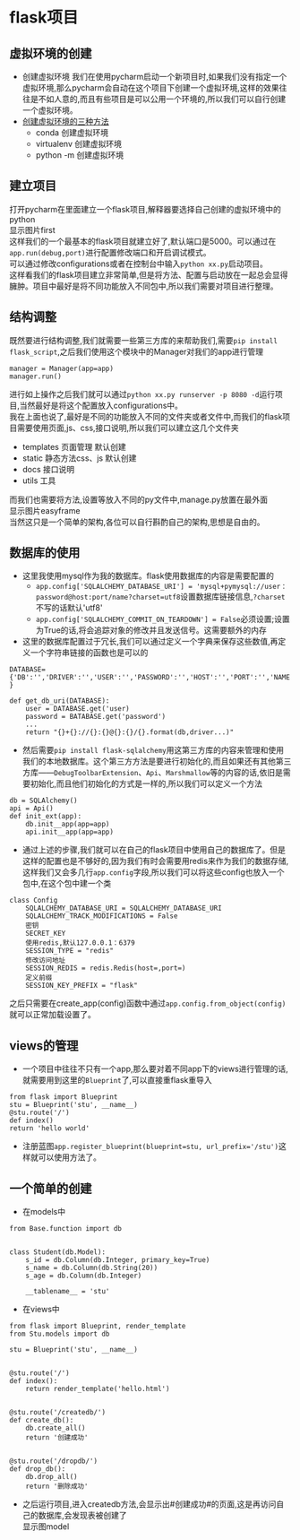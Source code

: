 # flask项目

## 虚拟环境的创建
- 创建虚拟环境
我们在使用pycharm启动一个新项目时,如果我们没有指定一个虚拟环境,那么pycharm会自动在这个项目下创建一个虚拟环境,这样的效果往往是不如人意的,而且有些项目是可以公用一个环境的,所以我们可以自行创建一个虚拟环境。
- [创建虚拟环境的三种方法](https://segmentfault.com/a/1190000005828284)
	- conda 创建虚拟环境
	- virtualenv 创建虚拟环境
	- python -m 创建虚拟环境

## 建立项目
打开pycharm在里面建立一个flask项目,解释器要选择自己创建的虚拟环境中的python  
显示图片first  
这样我们的一个最基本的flask项目就建立好了,默认端口是5000。可以通过在`app.run(debug,port)`进行配置修改端口和开启调试模式。  
可以通过修改configurations或者在控制台中输入`python xx.py`启动项目。  
这样看我们的flask项目建立非常简单,但是将方法、配置与启动放在一起总会显得臃肿。项目中最好是将不同功能放入不同包中,所以我们需要对项目进行整理。

## 结构调整  
既然要进行结构调整,我们就需要一些第三方库的来帮助我们,需要`pip install flask_script`,之后我们使用这个模块中的Manager对我们的app进行管理  
```
manager = Manager(app=app)
manager.run()
```  
进行如上操作之后我们就可以通过`python xx.py runserver -p 8080 -d`运行项目,当然最好是将这个配置放入configurations中。  
我在上面也说了,最好是不同的功能放入不同的文件夹或者文件中,而我们的flask项目需要使用页面,js、css,接口说明,所以我们可以建立这几个文件夹

- templates 页面管理 默认创建
- static 静态方法css、js 默认创建
- docs 接口说明
- utils 工具  

而我们也需要将方法,设置等放入不同的py文件中,manage.py放置在最外面  
显示图片easyframe  
当然这只是一个简单的架构,各位可以自行斟酌自己的架构,思想是自由的。

## 数据库的使用
- 这里我使用mysql作为我的数据库。flask使用数据库的内容是需要配置的  
	- `app.config['SQLALCHEMY_DATABASE_URI'] = 'mysql+pymysql://user：password@host:port/name?charset=utf8`设置数据库链接信息,`?charset`不写的话默认'utf8'
	- `app.config['SQLALCHEMY_COMMIT_ON_TEARDOWN'] = False`必须设置;设置为True的话,将会追踪对象的修改并且发送信号。这需要额外的内存
- 这里的数据库配置过于冗长,我们可以通过定义一个字典来保存这些数值,再定义一个字符串链接的函数也是可以的  
```
DATABASE={'DB':'','DRIVER':'','USER':'','PASSWORD':'','HOST':'','PORT':'','NAME':'',
}
```
```
def get_db_uri(DATABASE):  
	user = DATABASE.get('user)  
	password = BATABASE.get('password')  
	...  
	return "{}+{}://{}:{}@{}:{}/{}.format(db,driver...)"
```
- 然后需要`pip install flask-sqlalchemy`用这第三方库的内容来管理和使用我们的本地数据库。这个第三方方法是要进行初始化的,而且如果还有其他第三方库——`DebugToolbarExtension`、`Api`、`Marshmallow`等的内容的话,依旧是需要初始化,而且他们初始化的方式是一样的,所以我们可以定义一个方法  

```
db = SQLAlchemy()
api = Api()
def init_ext(app):
	db.init__app(app=app)
	api.init__app(app=app)
```

- 通过上述的步骤,我们就可以在自己的flask项目中使用自己的数据库了。但是这样的配置也是不够好的,因为我们有时会需要用redis来作为我们的数据存储,这样我们又会多几行`app.config`字段,所以我们可以将这些config也放入一个包中,在这个包中建一个类  

```
class Config
	SQLALCHEMY_DATABASE_URI = SQLALCHEMY_DATABASE_URI
    SQLALCHEMY_TRACK_MODIFICATIONS = False
	密钥
	SECRET_KEY
	使用redis,默认127.0.0.1：6379
	SESSION_TYPE = "redis"
	修改访问地址
	SESSION_REDIS = redis.Redis(host=,port=)
	定义前缀
	SESSION_KEY_PREFIX = "flask"
```  

之后只需要在create_app(config)函数中通过`app.config.from_object(config)`就可以正常加载设置了。

## views的管理
- 一个项目中往往不只有一个app,那么要对着不同app下的views进行管理的话,就需要用到这里的`Blueprint`了,可以直接重flask重导入

```
from flask import Blueprint
stu = Blueprint('stu', __name__)
@stu.route('/')
def index()
return 'hello world'
```

- 注册蓝图`app.register_blueprint(blueprint=stu, url_prefix='/stu')`这样就可以使用方法了。

## 一个简单的创建
- 在models中
```
from Base.function import db


class Student(db.Model):
    s_id = db.Column(db.Integer, primary_key=True)
    s_name = db.Column(db.String(20))
    s_age = db.Column(db.Integer)

    __tablename__ = 'stu'

```

- 在views中
```
from flask import Blueprint, render_template
from Stu.models import db

stu = Blueprint('stu', __name__)


@stu.route('/')
def index():
    return render_template('hello.html')


@stu.route('/createdb/')
def create_db():
    db.create_all()
    return '创建成功'


@stu.route('/dropdb/')
def drop_db():
    db.drop_all()
    return '删除成功'

```
- 之后运行项目,进入createdb方法,会显示出#创建成功#的页面,这是再访问自己的数据库,会发现表被创建了  
显示图model